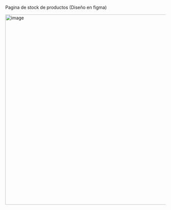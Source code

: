 Pagina de stock de productos
(Diseño en figma)

<img width="866" height="597" alt="image" src="https://github.com/user-attachments/assets/fa7cf077-02e5-43de-9a08-74a3b415bbca" />
